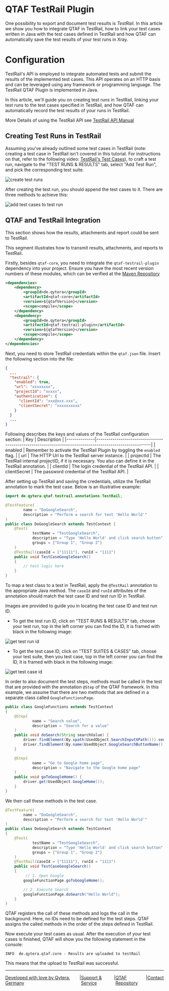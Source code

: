 # QTAF TestRail Plugin

One possibility to export and document test results is *TestRail*. In this article we show you how to integrate QTAF in TestRail, how to link your test cases written in Java with the test cases defined in TestRail and how QTAF can automatically save the test results of your test runs in Xray.

# Configuration

TestRail's API is employed to integrate automated tests and submit the results of the implemented test cases. This API operates on an HTTP basis and can be leveraged using any framework or programming language. The TestRail QTAF Plugin is implemented in Java.

In this article, we'll guide you on creating test runs in TestRail, linking your test runs to the test cases specified in TestRail, and how QTAF can automatically record the test results of your runs in TestRail.

More Details of using the TestRail API see [TestRail API Manual](https://support.testrail.com/hc/en-us/articles/7077083596436-Introduction-to-the-TestRail-API) 

## Creating Test Runs in TestRail

Assuming you've already outlined some test cases in TestRail (note: creating a test case in TestRail isn't covered in this tutorial. For instructions on that, refer to the following video: [TestRail's Test Cases](https://www.youtube.com/watch?v=j6_-b1n6BXU&ab_channel=TestRail)), 
to craft a test run, navigate to the "TEST RUNS & RESULTS" tab, select "Add Test Run", and pick the corresponding test suite.

![create test runs](../../../assets/images/qtaf/testrail_plugin/create_test_run_testrail.png "create test runs")

After creating the test run, you should append the test cases to it. There are three methods to achieve this:

![add test cases to test run](../../../assets/images/qtaf/testrail_plugin/add_test_cases_to_test_run.png "add test cases to a test run")

## QTAF and TestRail Integration

This section shows how the results, attachments and report could be sent to TestRail.

This segment illustrates how to transmit results, attachments, and reports to TestRail.

Firstly, besides `qtaf-core`, you need to integrate the `qtaf-testrail-plugin` dependency into your project. Ensure you have the most recent version numbers of these modules, which can be verified at the <a href="https://mvnrepository.com/artifact/de.qytera" target="_blank">Maven Repository</a>

```xml
<dependencies>
    <dependency>
        <groupId>de.qytera</groupId>
        <artifactId>qtaf-core</artifactId>
        <version>${qtafVersion}</version>
        <scope>compile</scope>
    </dependency>
    <dependency>
        <groupId>de.qytera</groupId>
        <artifactId>qtaf-testrail-plugin</artifactId>
        <version>${qtafVersion}</version>
        <scope>compile</scope>
    </dependency>
</dependencies>
```

Next, you need to store TestRail credentials within the `qtaf.json` file. Insert the following section into the file:

```json
{
  ...
  "testrail": {
    "enabled": true,
    "url": "xxxxxxxx",
    "projectId": "xxxxx",
    "authentication": {
      "clientId": "xxx@xxx.xxx",
      "clientSecret": "xxxxxxxxxx"
    }
  }
  ...
}
```

Following describes the keys and values of the TestRail configuration section:
| Key          | Description                                                                                             |
|--------------|---------------------------------------------------------------------------------------------------------|
| enabled      | Remember to activate the TestRail Plugin by toggling the  `enabled` flag.                               |
| url          | The HTTP Url to the TestRail server instance.                                                           |
| projectId    | The TestRail internal projectID, if it is necessary. You also can define it in the TestRail annotation. |
| clientId     | The login credential of the TestRail API.                                                               |
| clientSecret | The password credential of the TestRail API.                                                            |

After setting up TestRail and saving the credentials, utilize the TestRail annotation to mark the test case. Below is an illustrative example:

```java
import de.qytera.qtaf.testrail.annotations.TestRail;

@TestFeature(
        name = "DoGoogleSearch",
        description = "Perform a search for text 'Hello World'"
)
public class DoGoogleSearch extends TestContext {
    @Test(
            testName = "TestGoogleSearch",
            description = "Type 'Hello World' and click search button",
            groups = {"Group 1", "Group 2"}
    )
    @TestRail(caseId = {"11111"}, runId = "1111")
    public void TestCaseGoogleSearch()
    {
        // test logic here
    }
}
```


To map a test class to a test in TestRail, apply the `@TestRail` annotation to the appropriate Java method. The `caseId` and `runId` attributes of the annotation should match the test case ID and test run ID in TestRail.

Images are provided to guide you in locating the test case ID and test run ID.

- To get the test run ID, click on "TEST RUNS & RESULTS" tab, choose your test run, top in the left corner you can find the ID, it is framed with black in the following image:

![get test run id](../../../assets/images/qtaf/testrail_plugin/get_test_run_id.png "get test run id")

- To get the test case ID, click on "TEST SUITES & CASES" tab, choose your test suite, then you test case, top in the left corner you can find the ID, it is framed with black in the following image:

![get test case id](../../../assets/images/qtaf/testrail_plugin/get_test_case_id.png "get test case id")

In order to also document the test steps, methods must be called in the test that are provided with the annotation `@Step` of the QTAF framework. In this example, we assume that there are two methods that are defined in a separate class called `GoogleFunctionsPage`.

```java
public class GoogleFunctions extends TestContext
{
    @Step(
            name = "Search value",
            description = "Search for a value"
    )
    public void doSearch(String searchValue) {
        driver.findElement(By.xpath(UsedObject.SearchInputXPath())).sendKeys(searchValue);
        driver.findElement(By.name(UsedObject.GoogleSearchButtonName())).click();
    }

    @Step(
            name = "Go to Google home page",
            description = "Navigate to the Google home page"
    )
    public void goToGoogleHome() {
        driver.get(UsedObject.GoogleHome());
    }
}
```

We then call these methods in the test case.

```java
@TestFeature(
        name = "DoGoogleSearch",
        description = "Perform a search for text 'Hello World'"
)
public class DoGoogleSearch extends TestContext
{
    @Test(
            testName = "TestGoogleSearch",
            description = "Type 'Hello World' and click search button",
            groups = {"Group 1", "Group 2"}
    )
    @TestRail(caseId = {"11111"}, runId = "1111")
    public void TestCaseGoogleSearch()
    {
         // 1. Open Google
        googleFunctionPage.goToGoogleHome();

        // 2. Execute Search
        googleFunctionPage.doSearch("Hello World");
    }
}
```

QTAF registers the call of these methods and logs the call in the background. Here, no IDs need to be defined for the test steps. QTAF assigns the called methods in the order of the steps defined in TestRail.

Now execute your test cases as usual. After the execution of your test cases is finished, QTAF will show you the following statement in the console:

```
INFO  de.qytera.qtaf.core - Results are uploaded to testRail
```

This means that the upload to TestRail was successful.

<hr>
<div style="display: flex; flex-direction: row; justify-content: space-between">
  <a href="https://www.qytera.de" target="_blank">Developed with love by Qytera, Germany</a>
  <span>|</span>
  <a href="https://www.qytera.de/testautomatisierung-workshop" target="_blank">Support & Service</a>
  <span>|</span>
  <a href="https://github.com/Qytera-Gmbh/QTAF" target="_blank">QTAF Repository</a>
  <span>|</span>
  <a href="https://www.qytera.de/kontakt" target="_blank">Contact</a><br>
</div>

